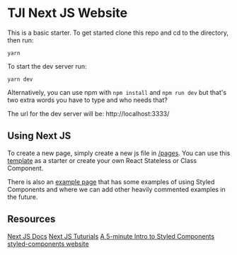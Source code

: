 # TJI Next JS Website

This is a basic starter. To get started clone this repo and cd to the directory, then run:

`yarn`

To start the dev server run:

`yarn dev`

Alternatively, you can use npm with `npm install` and `npm run dev` but that's two extra words you have to type and who needs that?

The url for the dev server will be: http://localhost:3333/

## Using Next JS

To create a new page, simply create a new js file in [/pages](./pages). You can use this [template](./pages/_template-page.js) as a starter or create your own React Stateless or Class Component.

There is also an [example page](./pages/example-page.js) that has some examples of using Styled Components and where we can add other heavily commented examples in the future.

## Resources

[Next JS Docs](https://nextjs.org/docs)
[Next JS Tuturials](https://nextjs.org/learn/)
[A 5-minute Intro to Styled Components](https://medium.freecodecamp.org/a-5-minute-intro-to-styled-components-41f40eb7cd55)
[styled-components website](https://www.styled-components.com/)
